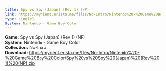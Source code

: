```yaml
---
title: Spy vs Spy (Japan) (Rev 1) (NP)
link: https://myrient.erista.me/files/No-Intro/Nintendo%20-%20Game%20Boy%20Color/Spy%20vs%20Spy%20(Japan)%20(Rev%201)%20(NP).zip
type: single1
System: Nintendo - Game Boy Color
---
```

<b>Game:</b> Spy vs Spy (Japan) (Rev 1) (NP)<br>
<b>System:</b> Nintendo - Game Boy Color<br>
<b>Collection:</b> No-Intro<br>
<b>Download:</b> https://myrient.erista.me/files/No-Intro/Nintendo%20-%20Game%20Boy%20Color/Spy%20vs%20Spy%20(Japan)%20(Rev%201)%20(NP).zip